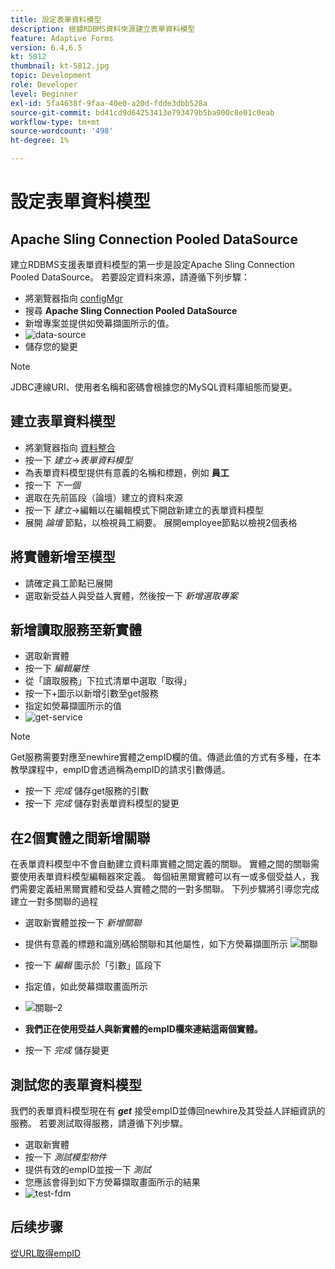 ```yaml
---
title: 設定表單資料模型
description: 根據RDBMS資料來源建立表單資料模型
feature: Adaptive Forms
version: 6.4,6.5
kt: 5812
thumbnail: kt-5812.jpg
topic: Development
role: Developer
level: Beginner
exl-id: 5fa4638f-9faa-40e0-a20d-fdde3dbb528a
source-git-commit: bd41cd9d64253413e793479b5ba900c8e01c0eab
workflow-type: tm+mt
source-wordcount: '498'
ht-degree: 1%

---
```


# 設定表單資料模型

## Apache Sling Connection Pooled DataSource

建立RDBMS支援表單資料模型的第一步是設定Apache Sling Connection Pooled DataSource。 若要設定資料來源，請遵循下列步驟：

* 將瀏覽器指向 [configMgr](http://localhost:4502/system/console/configMgr)
* 搜尋 **Apache Sling Connection Pooled DataSource**
* 新增專案並提供如熒幕擷圖所示的值。
* ![data-source](assets/data-source.png)
* 儲存您的變更

>[!NOTE]
>JDBC連線URI、使用者名稱和密碼會根據您的MySQL資料庫組態而變更。


## 建立表單資料模型

* 將瀏覽器指向 [資料整合](http://localhost:4502/aem/forms.html/content/dam/formsanddocuments-fdm)
* 按一下 _建立_->_表單資料模型_
* 為表單資料模型提供有意義的名稱和標題，例如 **員工**
* 按一下 _下一個_
* 選取在先前區段（論壇）建立的資料來源
* 按一下 _建立_->編輯以在編輯模式下開啟新建立的表單資料模型
* 展開 _論壇_ 節點，以檢視員工綱要。 展開employee節點以檢視2個表格

## 將實體新增至模型

* 請確定員工節點已展開
* 選取新受益人與受益人實體，然後按一下 _新增選取專案_

## 新增讀取服務至新實體

* 選取新實體
* 按一下 _編輯屬性_
* 從「讀取服務」下拉式清單中選取「取得」
* 按一下+圖示以新增引數至get服務
* 指定如熒幕擷圖所示的值
* ![get-service](assets/get-service.png)
>[!NOTE]
> Get服務需要對應至newhire實體之empID欄的值。傳遞此值的方式有多種，在本教學課程中，empID會透過稱為empID的請求引數傳遞。
* 按一下 _完成_ 儲存get服務的引數
* 按一下 _完成_ 儲存對表單資料模型的變更

## 在2個實體之間新增關聯

在表單資料模型中不會自動建立資料庫實體之間定義的關聯。 實體之間的關聯需要使用表單資料模型編輯器來定義。 每個紐黑爾實體可以有一或多個受益人，我們需要定義紐黑爾實體和受益人實體之間的一對多關聯。
下列步驟將引導您完成建立一對多關聯的過程

* 選取新實體並按一下 _新增關聯_
* 提供有意義的標題和識別碼給關聯和其他屬性，如下方熒幕擷圖所示
   ![關聯](assets/association-entities-1.png)

* 按一下 _編輯_ 圖示於「引數」區段下

* 指定值，如此熒幕擷取畫面所示
* ![關聯–2](assets/association-entities.png)
* **我們正在使用受益人與新實體的empID欄來連結這兩個實體。**
* 按一下 _完成_ 儲存變更

## 測試您的表單資料模型

我們的表單資料模型現在有 **_get_** 接受empID並傳回newhire及其受益人詳細資訊的服務。 若要測試取得服務，請遵循下列步驟。

* 選取新實體
* 按一下 _測試模型物件_
* 提供有效的empID並按一下 _測試_
* 您應該會得到如下方熒幕擷取畫面所示的結果
* ![test-fdm](assets/test-form-data-model.png)

## 后续步骤

[從URL取得empID](./get-request-parameter.md)